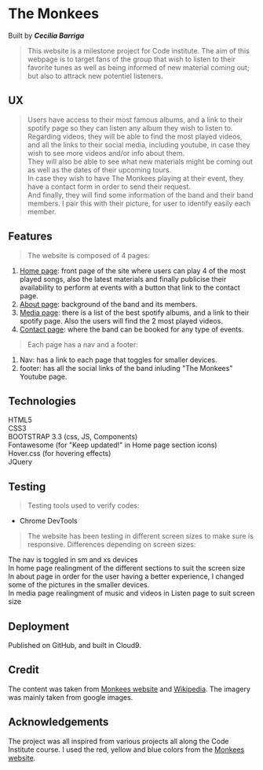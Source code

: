 # The Monkees
Built by **_Cecilia Barriga_**

>This website is a milestone project for Code institute. The aim of this webpage is to target fans of the group that wish to listen to their favorite tunes as well as being informed of new material coming out; but also to attrack new potentiel listeners.

## UX
> Users have access to their most famous albums, and a link to their spotify page so they can listen any album they wish to listen to. Regarding videos, they will be able to find the most played videos, and all the links to their social media, including youtube, in case they wish to see more videos and/or info about them. <br>
They will also be able to see what new materials might be coming out as well as the dates of their upcoming tours. <br>
In case they wish to have The Monkees playing at their event, they have a contact form in order to send their request.<br>
And finally, they will find some information of the band and their band members. I pair this with their picture, for user to identify easily each member.

## Features
>The website is composed of 4 pages:

1. [Home page](https://band-project-cbarriga.c9users.io/index.html): front page of the site where users can play 4 of the most played songs, also the latest materials and finally publicise their availability to perform at events with a button that link to the contact page.
2. [About page](https://band-project-cbarriga.c9users.io/about.html): background of the band and its members.
3. [Media page](https://band-project-cbarriga.c9users.io/media.html): there is a list of the best spotify albums, and a link to their spotify page. Also the users will find the 2 most played videos.
4. [Contact page](https://band-project-cbarriga.c9users.io/index.html): where the band can be booked for any type of events.

>Each page has a nav and a footer:
1. Nav: has a link to each page that toggles for smaller devices.
2. footer: has all the social links of the band inluding "The Monkees" Youtube page.

## Technologies
<dl>
 <dt>HTML5</dt>
 
 <dt>CSS3</dt>
 
 <dt>BOOTSTRAP 3.3 (css, JS, Components)</dt>
 
 <dt>Fontawesome (for "Keep updated!" in Home page section icons)</dt>
 
 <dt>Hover.css (for hovering effects)</dt>
 
 <dt>JQuery</dt>
 </dl>
 
## Testing
>Testing tools used to verify codes:
* Chrome DevTools 

>The website has been testing in different screen sizes to make sure is responsive. 
Differences depending on screen sizes:
<dl>
 <dt>The nav is toggled in sm and xs devices</dt>
 
 <dt>In home page realingment of the different sections to suit the screen size</dt>
 
 <dt>In about page in order for the user having a better experience, I changed some of the pictures in the smaller devices.</dt>
 
 <dt>In media page realingment of music and videos in Listen page to suit screen size</dt>
</dl>

## Deployment
Published on GitHub, and built in Cloud9.

## Credit
The content was taken from [Monkees website](https://www.monkees.com/) and [Wikipedia](https://www.wikipedia.com/).
The imagery was mainly taken from google images.

## Acknowledgements
The project was all inspired from various projects all along the Code Institute course.
I used the red, yellow and blue colors from the [Monkees website](https://www.monkees.com/).
